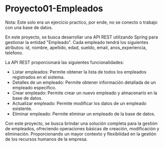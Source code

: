 # Proyecto01-Empleados
Nota: Este solo era un ejercicio practico, por ende, no se conecto o trabajo con una base de datos.

En este proyecto, se busca desarrollar una API REST utilizando Spring para gestionar la entidad "Empleado". Cada empleado tendrá los siguientes atributos: id, nombre, apellido, edad, sueldo, email, anos_experiencia, telefono.

La API REST proporcionará las siguientes funcionalidades:

- Listar empleados: Permite obtener la lista de todos los empleados registrados en el sistema.
- Detalles de un empleado: Permite obtener información detallada de un empleado específico.
- Crear empleado: Permite crear un nuevo empleado y almacenarlo en la base de datos.
- Actualizar empleado: Permite modificar los datos de un empleado existente.
- Eliminar empleado: Permite eliminar un empleado de la base de datos.

Con este proyecto, se busca brindar una solución completa para la gestión de empleados, ofreciendo operaciones básicas de creación, modificación y eliminación. Proporcionando un mayor contexto y flexibilidad en la gestión de los recursos humanos de la empresa.

